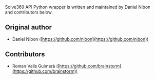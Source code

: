 Solve360 API Python wrapper is written and maintained by
Daniel Nibon  and contributors below.

## Original author
 - Daniel Nibon ([https://github.com/nibon](https://github.com/nibon))

## Contributors
 - Roman Valls Guimerà ([https://github.com/brainstorm](https://github.com/brainstorm))
